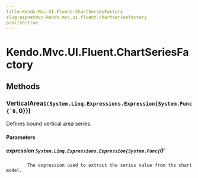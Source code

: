 ```yaml
---
title:Kendo.Mvc.UI.Fluent.ChartSeriesFactory
slug:aspnetmvc-kendo.mvc.ui.fluent.chartseriesfactory
publish:true
---
```


# Kendo.Mvc.UI.Fluent.ChartSeriesFactory

## Methods

### VerticalArea``1(System.Linq.Expressions.Expression{System.Func{`0,``0}})
Defines bound vertical area series.

#### Parameters

##### expression `System.Linq.Expressions.Expression{System.Func{`0`

            The expression used to extract the series value from the chart model.
            